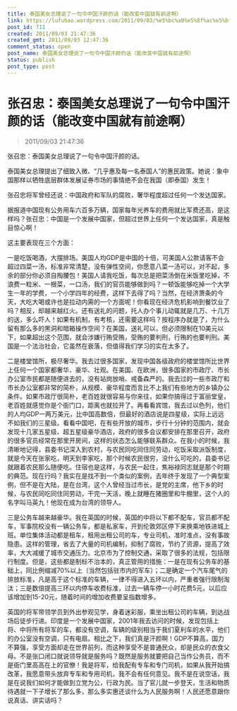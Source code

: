```yaml
---
title: 泰国美女总理说了一句令中国汗颜的话（能改变中国就有前途啊）
link: https://lufuhao.wordpress.com/2011/09/03/%e5%bc%a0%e5%8f%ac%e5%bf%a0%ef%bc%9a%e6%b3%b0%e5%9b%bd%e7%be%8e%e5%a5%b3%e6%80%bb%e7%90%86%e8%af%b4%e4%ba%86%e4%b8%80%e5%8f%a5%e4%bb%a4%e4%b8%ad%e5%9b%bd%e6%b1%97%e9%a2%9c%e7%9a%84%e8%af%9d%ef%bc%88/
post_id: 711
created: 2011/09/03 21:47:36
created_gmt: 2011/09/03 12:47:36
comment_status: open
post_name: 泰国美女总理说了一句令中国汗颜的话（能改变中国就有前途啊）
status: publish
post_type: post
---
```


# 张召忠：泰国美女总理说了一句令中国汗颜的话（能改变中国就有前途啊）

> 2011/09/03 21:47:36

 

张召忠：泰国美女总理说了一句令中国汗颜的话。

泰国美女总理提出了细致入微、“几乎惠及每一名泰国人”的惠民政策。她说：象中国那样以牺牲底层群体发展证券市场的事情绝不会在我国（即泰国）发生！

张召忠将军曾经还说：中国政府和军队的腐败，奢华程度超过任何一个发达国家。

据报道中国现有公务用车六百多万辆，国家每年光养车的费用就比军费还高，是这样吗？张召忠：中国是一个发展中国家，但超过世界上任何一个发达国家，真是触目惊心啊！

这主要表现在三个方面：

一是吃饭喝酒，大摆排场。美国人均GDP是中国的十倍，可美国人公款请客不会超过四菜一汤，标准非常清楚，没有弹性空间，你愿意八菜一汤可以，对不起，多余的部分你必须自掏腰包！美国人请我吃饭，每次总是把菜汤倒在米饭里吃掉，不浪费一粒米、一根菜，一口汤，我们的官员能够做到吗？一顿饭能够吃掉一个大学生一年的学费，一个小学四年的经费，这样下去得了吗？当然，在经济萧条的今天，大吃大喝或许也是拉动内需的一个方面呢！你看现在经济危机影响到餐饮业了吗？相反，却越来越红火。还有送礼的问题，托人办个事儿动辄就是几万、十几万的送，多么吓人！如果有机制，有考核，还需要这样吗？按程序办就是了，为什么留有那么多的黑洞和暗箱操作空间？在美国，送礼可以，但必须限制在10美元以下，如果超出这个范围，就会涉嫌行贿受贿，受贿的要判刑，行贿的也要判刑。美国是一个法治社会，它虽然在衰落，但值得我们学习的实在太多了。

二是楼堂馆所，极尽奢华。我去过很多国家，发现中国各级政府的楼堂馆所比世界上任何一个国家都奢华、豪华、壮观。在美国、在欧洲，很多国家的市政厅、市长办公室市民都是随便进去的，没有站岗放哨、戒备森严的。我去过的一些市政厅和市长办公室都非常的简朴，从规模、豪华程度而言比不上我们有些地方的乡镇办公条件。如果市政厅很简朴，老百姓就很容易与你来往，如果你搞得过于富丽堂皇，老百姓就感觉你是个衙门口，距离也就拉开了。再看看宾馆，我去过以色列，他们的人均GDP一两万美元，比中国高数倍，但最好的酒店说是四星级，实际上远远不如我们的三星级。看看中国吧，在有些开放的城市，步行十分钟的范围内，就会发现十几家五星级、超五星级豪华酒店，政府的很多会议都安排在那里召开，政府的很多官员经常在那里开房间，这样的状态怎么能够联系群众。在我小的时候，我清晰地记得，县委书记深入到农村，与农民同吃同住同劳动，吃饭采取派饭制度，就是今天在张家吃，明天到李家吃，那个时候农民很穷，没什么可吃的，县委书记就跟着农民那么随便吃。住宿也是这样，与农民一起住，焦裕禄同志就是那个时期的典范。现在行吗？我实在是找不到一个类似的案例，去年终于发现了一个典型案例，但不是在大陆，是在台湾，这个人曾经当过市长，是党的主席，他下乡的时候，与农民同吃同住同劳动，干完一天活，晚上就睡在猪圈里和牛棚里，这个人的名字叫马英九！他现在成为台湾的领导人。

三是公务车越来越豪华。我在英国的时候，英国的中将以下都不配车，官员都不配车，军事院校没有一辆公务车，都是私家车，开到伦敦郊区停下来换乘地铁进城上班。单位集体活动都是租车，租用出租公司的车，专业司机，准时准点，没有事故隐患。这样的管理，省去了大量的司机编制，抑制了腐败，节约了资源，提高了效率，大大减缓了城市交通压力。北京市为了控制交通，采取了很多的法规，包括限行制度。但是，这些都是制标不治本的，真正管用的措施：一是在现有公务车的基础上，同比例缩减70%以上（当然包括驻市内的军车）；二是确定一个汽车尾气的排放标准，凡是高于这个标准的车辆，一律不得进入五环以内，严重者强行限制淘汰；三是数倍提高三环以内停车收费标准，过去一辆车停一小时花费5元，以后应该增加到15-20元，随着时间的增加收费要呈指数增多。

英国的将军带领学员到外出参观见学，身着迷彩服，乘坐出租公司的车辆，到达战场后徒步行进。印度是一个发展中国家，2001年我去访问的时候，发现包括上将、中将所有将军的车，都没有空调，车辆的级别相当于我们夏利车的水平，他们的办公室没有空调，只有电扇。相比之下，我们真是汗颜啊！GDP不算高，国力不算强，享受方面却走在世界前列，而这种享受不是普通民众，却是民众的衣食父母。不是张口闭口就说领导就是服务吗？既然是服务就要把自己当作公务员，而不是衙门里高高在上的官僚！我是将军，给我配有专车和专门司机，如果从我开始搞改革，我愿意带头放弃专车和专用司机，我不会有任何意见。我不是在说空话，我是在说我们如何才能做到立党为公，行政为民。当了官儿就一步登天，生活和物质待遇就一下子增长了那么多，那么多实惠还谈什么为人民服务啊！人民还愿意跟你说真话、讲实话吗？

